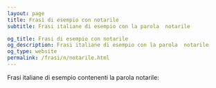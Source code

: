 ```yaml
---
layout: page
title: Frasi di esempio con notarile 
subtitle: Frasi italiane di esempio con la parola  notarile

og_title: Frasi di esempio con notarile 
og_description: Frasi italiane di esempio con la parola  notarile
og_type: website
permalink: /frasi/n/notarile.html
---
```


Frasi italiane di esempio contenenti la parola notarile:


